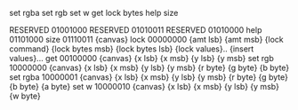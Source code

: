 set rgba
set rgb
set w
get
lock bytes
help
size


RESERVED    01001000
RESERVED    01010011
RESERVED    01010000
help        01101000
size        01110011 {canvas}
lock        00000000 {amt lsb} {amt msb} {lock command} {lock bytes msb} {lock bytes lsb} {lock values}.. {insert values}...
get         00100000 {canvas} {x lsb} {x msb} {y lsb} {y msb}
set rgb     10000000 {canvas} {x lsb} {x msb} {y lsb} {y msb} {r byte} {g byte} {b byte}
set rgba    10000001 {canvas} {x lsb} {x msb} {y lsb} {y msb} {r byte} {g byte} {b byte} {a byte}
set w       10000010 {canvas} {x lsb} {x msb} {y lsb} {y msb} {w byte}